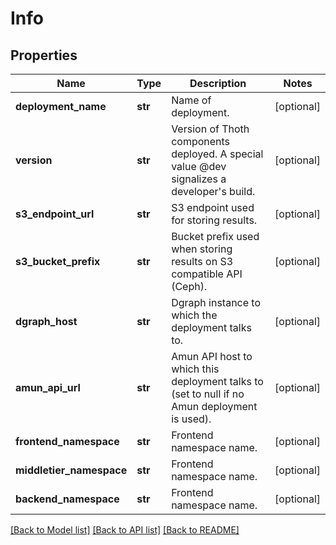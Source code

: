 # Info

## Properties
Name | Type | Description | Notes
------------ | ------------- | ------------- | -------------
**deployment_name** | **str** | Name of deployment. | [optional] 
**version** | **str** | Version of Thoth components deployed. A special value @dev signalizes a developer&#39;s build. | [optional] 
**s3_endpoint_url** | **str** | S3 endpoint used for storing results. | [optional] 
**s3_bucket_prefix** | **str** | Bucket prefix used when storing results on S3 compatible API (Ceph). | [optional] 
**dgraph_host** | **str** | Dgraph instance to which the deployment talks to. | [optional] 
**amun_api_url** | **str** | Amun API host to which this deployment talks to (set to null if no Amun deployment is used). | [optional] 
**frontend_namespace** | **str** | Frontend namespace name. | [optional] 
**middletier_namespace** | **str** | Frontend namespace name. | [optional] 
**backend_namespace** | **str** | Frontend namespace name. | [optional] 

[[Back to Model list]](../README.md#documentation-for-models) [[Back to API list]](../README.md#documentation-for-api-endpoints) [[Back to README]](../README.md)


